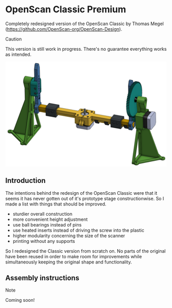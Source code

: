 # OpenScan Classic Premium
Completely redesigned version of the OpenScan Classic by Thomas Megel (https://github.com/OpenScan-org/OpenScan-Design).

> [!CAUTION]
> This version is still work in progress. There's no guarantee everything works as intended.

![Picture of assembly](/pictures/OpenScan.PNG)

## Introduction
The intentions behind the redesign of the OpenScan Classic were that it seems it has never gotten out of it's prototype stage constructionwise.
So I made a list with things that should be improved.

- sturdier overall construction
- more convenient height adjustment
- use ball bearings instead of pins
- use heated inserts instead of driving the screw into the plastic
- higher modularity concerning the size of the scanner
- printing without any supports

So I redesigned the Classic version from scratch on. No parts of the original have been reused in order to make room for improvements while simultaneously keeping the original shape and functionality.

## Assembly instructions
> [!NOTE]
> Coming soon!

